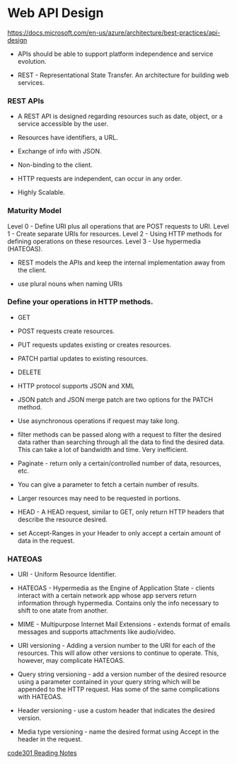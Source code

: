 # Web API Design

https://docs.microsoft.com/en-us/azure/architecture/best-practices/api-design

- APIs should be able to support platform independence and service evolution.

- REST - Representational State Transfer. An architecture for building web services.

### REST APIs

- A REST API is designed regarding resources such as date, object, or a service accessible by the user.

- Resources have identifiers, a URL.

- Exchange of info with JSON.

- Non-binding to the client.

- HTTP requests are independent, can occur in any order. 

- Highly Scalable.

### Maturity Model

Level 0 - Define URI plus all operations that are POST requests to URI.
Level 1 - Create separate URIs for resources.
Level 2 - Using HTTP methods for defining operations on these resources.
Level 3 - Use hypermedia (HATEOAS).

- REST models the APIs and keep the internal implementation away from the client.

- use plural nouns when naming URIs

### Define your operations in HTTP methods.

- GET
- POST requests create resources. 
- PUT requests updates existing or creates resources.
- PATCH partial updates to existing resources.
- DELETE

- HTTP protocol supports JSON and XML

- JSON patch and JSON merge patch are two options for the PATCH method.

- Use asynchronous operations if request may take long.

- filter methods can be passed along with a request to filter the desired data rather than searching through all the data to find the desired data. This can take a lot of bandwidth and time. Very inefficient.

- Paginate - return only a certain/controlled number of data, resources, etc.
- You can give a parameter to fetch a certain number of results.

- Larger resources may need to be requested in portions.
- HEAD - A HEAD request, similar to GET, only return HTTP headers that describe the resource desired.
- set Accept-Ranges in your Header to only accept a certain amount of data in the request.

### HATEOAS 

- URI - Uniform Resource Identifier.

- HATEOAS - Hypermedia as the Engine of Application State - clients interact with a certain network app whose app servers return information through hypermedia. Contains only the info necessary to shift to one atate from another.

- MIME - Multipurpose Internet Mail Extensions - extends format of emails messages and supports attachments like audio/video.

- URI versioning - Adding a version number to the URI for each of the resources. This will allow other versions to continue to operate. This, however, may complicate HATEOAS.

- Query string versioning - add a version number of the desired resource using a parameter contained in your query string which will be appended to the HTTP request. Has some of the same complications with HATEOAS.

- Header versioning - use a custom header that indicates the desired version.

- Media type versioning - name the desired format using Accept in the header in the request.

[code301 Reading Notes](/301/code301Table.md)

